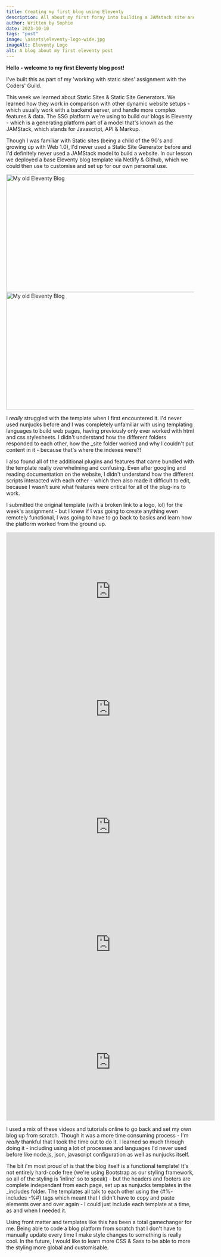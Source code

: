 ```yaml
---
title: Creating my first blog using Eleventy
description: All about my first foray into building a JAMstack site and how I managed to get this working (eventually)
author: Written by Sophie
date: 2023-10-10
tags: "post"
image: \assets\eleventy-logo-wide.jpg
imageAlt: Eleventy Logo
alt: A blog about my first eleventy post
---
```


<strong>Hello - welcome to my first Eleventy blog post!</strong>

I've built this as part of my 'working with static sites' assignment with the Coders' Guild. 

This week we learned about Static Sites & Static Site Generators. We learned how they work in comparison with other dynamic website setups - which usually work with a backend server, and handle more complex features & data. The SSG platform we're using to build our blogs is Eleventy - which is a generating platform part of a model that's known as the JAMStack, which stands for Javascript, API & Markup.

Though I was familiar with Static sites (being a child of the 90's and growing up with Web 1.0), I'd never used a Static Site Generator before and I'd definitely never used a JAMStack model to build a website. In our lesson we deployed a base Eleventy blog template via Netlify & Github, which we could then use to customise and set up for our own personal use. 

<img class="img-fluid col justify-content-center py-3" src="/assets/old-eleventy-blog.png" alt="My old Eleventy Blog" width="550" height="315">

<img class="img-fluid col justify-content-center py-3" src="/assets/old-blog-scripts.png" alt="My old Eleventy Blog" width="550" height="315">

I <em>really</em> struggled with the template when I first encountered it. I'd never used nunjucks before and I was completely unfamiliar with using templating languages to build web pages, having previously only ever worked with html and css stylesheets. I didn't understand how the different folders responded to each other, how the _site folder worked and why I couldn't put content in it - because that's where the indexes were?!

I also found all of the additional plugins and features that came bundled with the template really overwhelming and confusing. Even after googling and reading documentation on the website, I didn't understand how the different scripts interacted with each other - which then also made it difficult to edit, because I wasn't sure what features were critical for all of the plug-ins to work. 

I submitted the original template (with a broken link to a logo, lol) for the week's assignment - but I knew if I was going to create anything even remotely functional, I was going to have to go back to basics and learn how the platform worked from the ground up. 

<div class= "py-3">
    <iframe width="560" height="315" src="https://www.youtube.com/embed/4wD00RT6d-g?si=V_jceMQliKlZZjWw" title="YouTube video player" frameborder="0" allow="accelerometer; autoplay; clipboard-write; encrypted-media; gyroscope; picture-in-picture; web-share" allowfullscreen></iframe>
</div>

<div class= "py-3">
    <iframe width="560" height="315" src="https://www.youtube.com/embed/7G5m6RDZ6cU?si=8JucHd77sF7KwQ6v" title="YouTube video player" frameborder="0" allow="accelerometer; autoplay; clipboard-write; encrypted-media; gyroscope; picture-in-picture; web-share" allowfullscreen></iframe>
</div>

<div class= "py-3">
    <iframe width="560" height="315" src="https://www.youtube.com/embed/BKdQEXqfFA0?si=yyqjtu0G8dLj2cM7" title="YouTube video player" frameborder="0" allow="accelerometer; autoplay; clipboard-write; encrypted-media; gyroscope; picture-in-picture; web-share" allowfullscreen></iframe>
</div>


<div class= "py-3">
<iframe width="560" height="315" src="https://www.youtube.com/embed/kzf9A9tkkl4?si=Cs4vb0ToXcytkRAg" title="YouTube video player" frameborder="0" allow="accelerometer; autoplay; clipboard-write; encrypted-media; gyroscope; picture-in-picture; web-share" allowfullscreen></iframe>
</div>

<div class= "py-3">
<iframe width="560" height="315" src="https://www.youtube.com/embed/uzM5lETc6Sg?si=OC805HVlCaJ6N5AS" title="YouTube video player" frameborder="0" allow="accelerometer; autoplay; clipboard-write; encrypted-media; gyroscope; picture-in-picture; web-share" allowfullscreen></iframe>
</div>


I used a mix of these videos and tutorials online to go back and set my own blog up from scratch. Though it was a more time consuming process - I'm <em>really</em> thankful that I took the time out to do it. I learned so much through doing it - including using a lot of processes and languages I'd never used before like node.js, json, javascript configuration as well as nunjucks itself.

The bit i'm most proud of is that the blog itself is a functional template! It's not entirely hard-code free (we're using Bootstrap as our styling framework, so all of the styling is 'inline' so to speak) - but the headers and footers are complete independant from each page, set up as nunjucks templates in the _includes folder. The templates all talk to each other using the {#%- includes -%#} tags which meant that I didn't have to copy and paste elements over and over again - I could just include each template at a time, as and when I needed it. 

Using front matter and templates like this has been a total gamechanger for me. Being able to code a blog platform from scratch that I don't have to manually update every time I make style changes to something is really cool. In the future, I would like to learn more CSS & Sass to be able to more the styling more global and customisable. 

